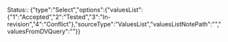 
Status:: {"type":"Select","options":{"valuesList":{"1":"Accepted","2":"Tested","3":"In-revision","4":"Conflict"},"sourceType":"ValuesList","valuesListNotePath":"","valuesFromDVQuery":""}}